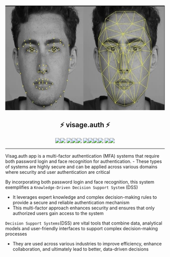 <p align="center">
  <kbd><img src="https://github.com/MvMukesh/visage.auth/blob/main/visage_auth.png" height='330' width='600'> </kbd>
</p>

<h2>
    <p align="center">
     ⚡ visage.auth ⚡
    </p>
</h2>

<p align="center">
<img src="https://img.shields.io/badge/Domain%20-MFA-blue.svg" ><img src="https://img.shields.io/badge/Computer%20Vision-orange.svg">  <img src="https://img.shields.io/badge/Library Used%20-DeepFace-blue.svg" ><img src="https://img.shields.io/badge/MTCNN-yellow.svg"><img src="https://img.shields.io/badge/FaceNet-yellow.svg">  <img src=https://img.shields.io/badge/Built%20using-Python-yellow><img src="https://img.shields.io/badge/-Html5-orange"><img src="https://img.shields.io/badge/JavaScript-blue"><img src="https://img.shields.io/badge/-Bootstrap-blueviolet">  <img src="https://img.shields.io/badge/Web Frameworks%20-FastAPI-green"><img src="https://img.shields.io/badge/-Starlette-green">
</p>

<hr> 
</hr>
Visag.auth app is a multi-factor authentication (MFA) systems that require both password login and face recognition for authentication. 
- These types of systems are highly secure and can be applied across various domains where security and user authentication are critical

By incorporating both password login and face recognition, this system exemplifies a `Knowledge-Driven Decision Support System` (DSS)
- It leverages expert knowledge and complex decision-making rules to provide a secure and reliable authentication mechanism
- This multi-factor approach enhances security and ensures that only authorized users gain access to the system

`Decision Support Systems`(DSS) are vital tools that combine data, analytical models and user-friendly interfaces to support complex decision-making processes
- They are used across various industries to improve efficiency, enhance collaboration, and ultimately lead to better, data-driven decisions
